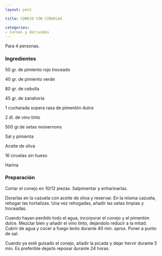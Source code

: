 ```yaml
---
layout: post

title: CONEJO CON CIRUELAS

categories:
- Carnes y derivados
---
```

Para 4 personas.

<h3>Ingredientes</h3>
50 gr. de pimiento rojo troceado

40 gr. de pimiento verde

80 gr. de cebolla

45 gr. de zanahoria

1 cucharada sopera rasa de pimentón dulce

2 dl. de vino tinto

500 gr.de setas moixernons

Sal y pimienta

Aceite de oliva

16 ciruelas sin hueso

Harina

<h3>Preparación</h3>
Cortar el conejo en 10/12 piezas. Salpimentar y enharinarlas.

Dorarlas en la cazuela con aceite de oliva y reservar. En la misma cazuela, rehogar las hortalizas. Una vez rehogadas, añadir las setas limpias y troceadas.

Cuando hayan perdido todo el agua, incorporar el conejo y el pimentón dulce. Mezclar bien y añadir el vino tinto, dejándolo reducir a la mitad. Cubrir de agua y cocer a fuego lento durante 40 min. aprox. Poner a punto de sal.

Cuando ya esté guisado el conejo, añadir la picada y dejar hervir durante 5 min. Es preferible dejarlo reposar durante 24 horas.

